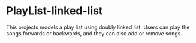 # PlayList-linked-list

This projects models a play list using doubly linked list. Users can play the songs forwards or backwards, and they can also add or remove songs.
